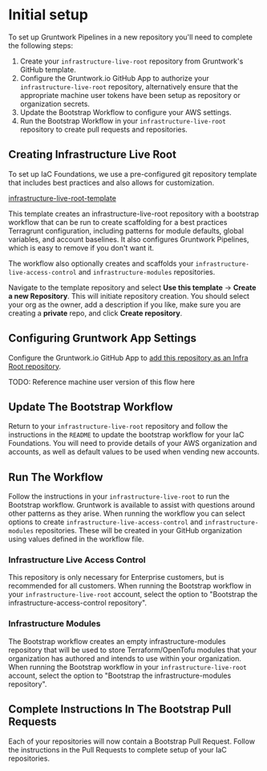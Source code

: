 # Initial setup

To set up Gruntwork Pipelines in a new repository you'll need to complete the following steps:
1. Create your `infrastructure-live-root` repository from Gruntwork's GitHub template.
2. Configure the Gruntwork.io GitHub App to authorize your `infrastructure-live-root` repository, alternatively ensure that the appropriate machine user tokens have been setup as repository or organization secrets.
3. Update the Bootstrap Workflow to configure your AWS settings.
4. Run the Bootstrap Workflow in your `infrastructure-live-root` repository to create pull requests and repositories.


## Creating Infrastructure Live Root

To set up IaC Foundations, we use a pre-configured git repository template that includes best practices and also allows for customization.

[infrastructure-live-root-template](https://github.com/gruntwork-io/infrastructure-live-root-template)

This template creates an infrastructure-live-root repository with a bootstrap workflow that can be run to create scaffolding for a best practices Terragrunt configuration, including patterns for module defaults, global variables, and account baselines. It also configures Gruntwork Pipelines, which is easy to remove if you don't want it.

The workflow also optionally creates and scaffolds your `infrastructure-live-access-control` and `infrastructure-modules` repositories.

Navigate to the template repository and select **Use this template** -> **Create a new Repository**. This will initiate repository creation. You should select your org as the owner, add a description if you like, make sure you are creating a **private** repo, and click **Create repository**.

## Configuring Gruntwork App Settings

Configure the Gruntwork.io GitHub App to [add this repository as an Infra Root repository](/2.0/docs/pipelines/installation/viagithubapp#configuration).

TODO: Reference machine user version of this flow here

## Update The Bootstrap Workflow

Return to your `infrastructure-live-root` repository and follow the instructions in the `README` to update the bootstrap workflow for your IaC Foundations. You will need to provide details of your AWS organization and accounts, as well as default values to be used when vending new accounts.

## Run The Workflow

Follow the instructions in your `infrastructure-live-root` to run the Bootstrap workflow. Gruntwork is available to assist with questions around other patterns as they arise. When running the workflow you can select options to create `infrastructure-live-access-control` and `infrastructure-modules` repositories. These will be created in your GitHub organization using values defined in the workflow file.

### Infrastructure Live Access Control

This repository is only necessary for Enterprise customers, but is recommended for all customers. When running the Bootstrap workflow in your `infrastructure-live-root` account, select the option to "Bootstrap the infrastructure-access-control repository".

### Infrastructure Modules

The Bootstrap workflow creates an empty infrastructure-modules repository that will be used to store Terraform/OpenTofu modules that your organization has authored and intends to use within your organization. When running the Bootstrap workflow in your `infrastructure-live-root` account, select the option to "Bootstrap the infrastructure-modules repository".

## Complete Instructions In The Bootstrap Pull Requests

Each of your repositories will now contain a Bootstrap Pull Request. Follow the instructions in the Pull Requests to complete setup of your IaC repositories.
